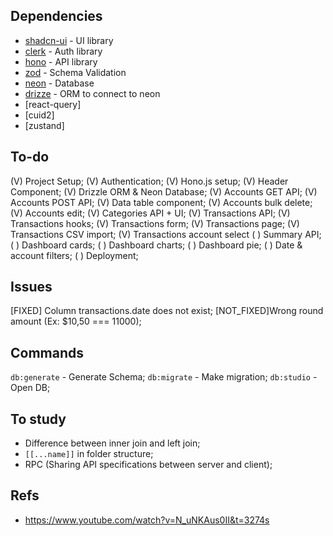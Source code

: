 ## Dependencies
- [shadcn-ui](https://ui.shadcn.com) - UI library
- [clerk](https://clerk.com/docs) - Auth library
- [hono](https://hono.dev) - API library
- [zod](https://zod.dev) - Schema Validation
- [neon](https://neon.tech) - Database
- [drizze](https://orm.drizzle.team) - ORM to connect to neon
- [react-query]
- [cuid2]
- [zustand]

## To-do
(V) Project Setup;
(V) Authentication;
(V) Hono.js setup;
(V) Header Component;
(V) Drizzle ORM & Neon Database;
(V) Accounts GET API;
(V) Accounts POST API;
(V) Data table component;
(V) Accounts bulk delete;
(V) Accounts edit;
(V) Categories API + UI;
(V) Transactions API;
(V) Transactions hooks;
(V) Transactions form;
(V) Transactions page;
(V) Transactions CSV import;
(V) Transactions account select
( ) Summary API;
( ) Dashboard cards;
( ) Dashboard charts; 
( ) Dashboard pie;
( ) Date & account filters;
( ) Deployment;

## Issues
[FIXED] Column transactions.date does not exist;
[NOT_FIXED]Wrong round amount (Ex: $10,50 === 11000);

## Commands
`db:generate` - Generate Schema;
`db:migrate` - Make migration;
`db:studio` - Open DB;

## To study
- Difference between inner join and left join;
- `[[...name]]` in folder structure;
- RPC (Sharing API specifications between server and client);

## Refs
- https://www.youtube.com/watch?v=N_uNKAus0II&t=3274s